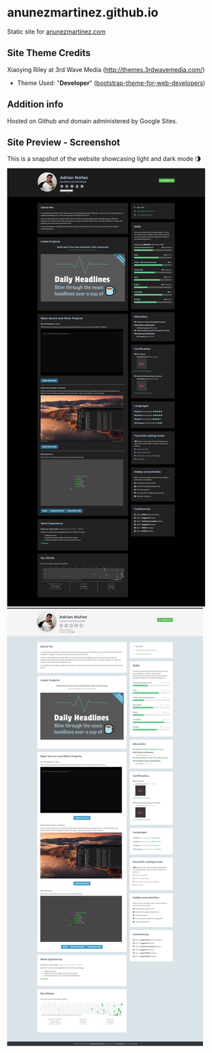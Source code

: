 # anunezmartinez.github.io
Static site for [anunezmartinez.com](http://anunezmartinez.com/)

## Site Theme Credits
Xiaoying Riley at 3rd Wave Media (http://themes.3rdwavemedia.com/)

* Theme Used: "**Developer**" ([bootstrap-theme-for-web-developers](https://themes.3rdwavemedia.com/bootstrap-templates/resume/free-bootstrap-theme-for-web-developers/))

## Addition info
Hosted on Github and domain administered by Google Sites.

## Site Preview - Screenshot

This is a snapshot of the website showcasing light and dark mode :last_quarter_moon:

![Full Webpage](assets/images/webpagescreenshot.png?raw=true "Screenshot")![Full Webpage Light](assets/images/webpagescreenshotLight.png?raw=true "Screenshot")
